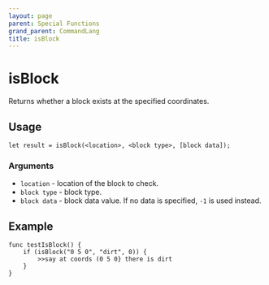 ```yaml
---
layout: page
parent: Special Functions
grand_parent: CommandLang
title: isBlock
---
```


# isBlock

Returns whether a block exists at the specified coordinates. 

## Usage

```
let result = isBlock(<location>, <block type>, [block data]);
```

### Arguments

* `location` - location of the block to check.
* `block type` - block type.
* `block data` - block data value. If no data is specified, `-1` is used instead.

## Example

```
func testIsBlock() {
    if (isBlock("0 5 0", "dirt", 0)) {
        >>say at coords (0 5 0} there is dirt
    }
}
```